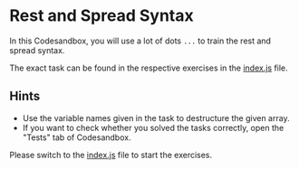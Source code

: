 # Rest and Spread Syntax

In this Codesandbox, you will use a lot of dots `...` to train the rest and spread syntax.

The exact task can be found in the respective exercises in the [index.js](./index.js) file.

## Hints

- Use the variable names given in the task to destructure the given array.
- If you want to check whether you solved the tasks correctly, open the "Tests" tab of Codesandbox.

Please switch to the [index.js](./index.js) file to start the exercises.
